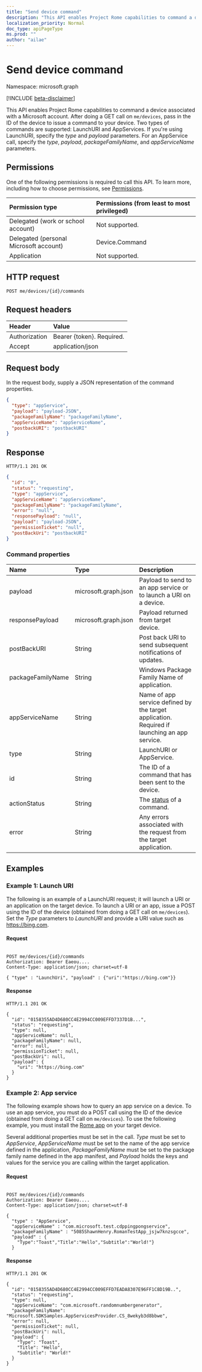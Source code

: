 ```yaml
---
title: "Send device command"
description: "This API enables Project Rome capabilities to command a device associated with a Microsoft account. After doing a GET call on `me/devices`, pass in the ID of the device to issue a command to your device. Two types of commands are supported: LaunchURI and AppServices. If you're using LaunchURI, specify the *type* and *payload* parameters. For an AppService call, specify the "
localization_priority: Normal
doc_type: apiPageType
ms.prod: ""
author: "ailae"
---
```


# Send device command

Namespace: microsoft.graph

[!INCLUDE [beta-disclaimer](../../includes/beta-disclaimer.md)]

This API enables Project Rome capabilities to command a device associated with a Microsoft account. After doing a GET call on `me/devices`, pass in the ID of the device to issue a command to your device. Two types of commands are supported: LaunchURI and AppServices. If you're using LaunchURI, specify the *type* and *payload* parameters. For an AppService call, specify the
*type*, *payload*, *packageFamilyName*, and *appServiceName* parameters.

## Permissions

One of the following permissions is required to call this API. To learn more, including how to choose permissions, see [Permissions](/graph/permissions-reference).


|Permission type      | Permissions (from least to most privileged)              |
|:--------------------|:---------------------------------------------------------|
|Delegated (work or school account) | Not supported.    |
|Delegated (personal Microsoft account) | Device.Command    |
|Application | Not supported. |

## HTTP request

<!-- { "blockType": "ignored" } -->

```http
POST me/devices/{id}/commands
```

## Request headers


| Header |Value
|:----|:------|
|Authorization| Bearer {token}. Required. |
|Accept | application/json |

## Request body

In the request body, supply a JSON representation of the command properties.

```json
{
  "type": "appService",
  "payload": "payload-JSON",
  "packageFamilyName": "packageFamilyName",
  "appServiceName": "appServiceName",
  "postbackURI": "postbackURI"
}
```

## Response

```http
HTTP/1.1 201 OK
```

```json
{
  "id": "0",
  "status": "requesting",
  "type": "appService",
  "appServiceName": "appServiceName",
  "packageFamilyName": "packageFamilyName",
  "error": "null",
  "responsePayload": "null",
  "payload": "payload-JSON",
  "permissionTicket": "null",
  "postBackUri": "postbackURI"
}
```
### Command properties

|**Name**|**Type**|**Description**|
|:----|:------|:------|
|payload | microsoft.graph.json| Payload to send to an app service or to launch a URI on a device. |
|responsePayload | microsoft.graph.json| Payload returned from target device. |
|postBackURI | String | Post back URI to send subsequent notifications of updates. |
|packageFamilyName | String | Windows Package Family Name of application. |
|appServiceName | String | Name of app service defined by the target application. Required if launching an app service. |
|type| String | LaunchURI or AppService. |
|id| String | The ID of a command that has been sent to the device. |
|actionStatus | String | The [status](get-device-command-status.md) of a command. |
|error| String| Any errors associated with the request from the target application. |

## Examples

### Example 1: Launch URI

The following is an example of a LaunchURI request; it will launch a URI or an application on the target device. To launch a URI or an app, issue a POST using the ID of the device (obtained from doing a GET call on `me/devices`). Set the *Type* parameters to *LaunchURI* and provide a URI value such as https://bing.com.

#### Request

<!-- {
  "blockType": "ignored",
  "name": "post_command"
} -->

```http

POST me/devices/{id}/commands
Authorization: Bearer Eaeou....
Content-Type: application/json; charset=utf-8

{ "type" : "LaunchUri", "payload" : {"uri":"https://bing.com"}}

```
#### Response

<!-- {
  "blockType": "ignored",
  "truncated": false,
  "@odata.type": "microsoft.graph.command",
  "isCollection": true
} -->

```http
HTTP/1.1 201 OK

{
  "id": "0158355AD4D680CC4E2994CC009EFFD7337D1B...",
  "status": "requesting",
  "type": null,
  "appServiceName": null,
  "packageFamilyName": null,
  "error": null,
  "permissionTicket": null,
  "postBackUri": null,
  "payload": {
    "uri": "https://bing.com"
  }
}

```


### Example 2: App service

The following example shows how to query an app service on a device. To use an app service, you must do a POST call using the ID of the device (obtained from doing a GET call on `me/devices`). To use the following example, you must install the [Rome app](https://aka.ms/romanapp) on your target device.

Several additional properties must be set in the call. *Type* must be set to *AppService*, *AppServiceName* must be set to the name of the app service defined in the application, *PackageFamilyName* must be set to the package family name defined in the app manifest, and *Payload* holds the keys and values for the service you are calling within the target application.

#### Request

<!-- {
  "blockType": "ignored",
  "name": "post_command_2"
} -->

```http

POST me/devices/{id}/commands
Authorization: Bearer Eaeou....
Content-Type: application/json; charset=utf-8

{
  "type" : "AppService",
  "appServiceName" : "com.microsoft.test.cdppingpongservice",
  "packageFamilyName" : "5085ShawnHenry.RomanTestApp_jsjw7knzsgcce",
  "payload" : {
    "Type":"Toast","Title":"Hello","Subtitle":"World!"}
  }
```

#### Response

<!-- {
  "blockType": "ignored",
  "truncated": false,
  "@odata.type": "microsoft.graph.command",
  "isCollection": true
} -->

```http
HTTP/1.1 201 OK

{
  "id": "0158355AD4D680CC4E2994CC009EFFD7EADA8307E96FF1C8D19B..",
  "status": "requesting",
  "type": null,
  "appServiceName": "com.microsoft.randomnumbergenerator",
  "packageFamilyName": "Microsoft.SDKSamples.AppServicesProvider.CS_8wekyb3d8bbwe",
  "error": null,
  "permissionTicket": null,
  "postBackUri": null,
  "payload": {
    "Type": "Toast",
    "Title": "Hello",
    "Subtitle": "World!"
  }
}
```


